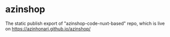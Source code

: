 # azinshop
The static publish export of "azinshop-code-nuxt-based" repo, which is live on https://azinhonari.github.io/azinshop/
